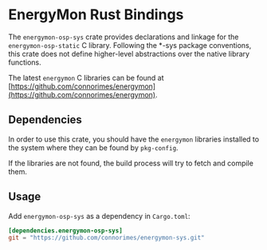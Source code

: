 # EnergyMon Rust Bindings

The `energymon-osp-sys` crate provides declarations and linkage for the
`energymon-osp-static` C library.
Following the *-sys package conventions, this crate does not define
higher-level abstractions over the native library functions.

The latest `energymon` C libraries can be found at
[https://github.com/connorimes/energymon](https://github.com/connorimes/energymon).

## Dependencies

In order to use this crate, you should have the `energymon` libraries
installed to the system where they can be found by `pkg-config`.

If the libraries are not found, the build process will try to fetch and
compile them.

## Usage
Add `energymon-osp-sys` as a dependency in `Cargo.toml`:

```toml
[dependencies.energymon-osp-sys]
git = "https://github.com/connorimes/energymon-sys.git"
```
